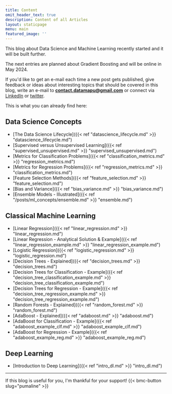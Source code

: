 ```yaml
---
title: Content
omit_header_text: true
description: Content of all Articles
layout: staticpage
menu: main
featured_image: ''
---
```

This blog about Data Science and Machine Learning recently started and it will be built further. 

The next entries are planned about Gradient Boosting and will be online in May 2024.

If you'd like to get an e-mail each time a new post gets published, give feedback or ideas about interesting topics that should be covered in this blog, write an e-mail to
**contact.datamapu@gmail.com** or connect via [LinkedIn](https://www.linkedin.com/in/datamapu-ml-91a2622a3/) or [twitter](https://twitter.com/datamapu).

This is what you can already find here:

## Data Science Concepts

* [The Data Science Lifecycle]({{< ref "datascience_lifecycle.md" >}} "datascience_lifecycle.md") 
* [Supervised versus Unsupervised Learning]({{< ref "supervised_unsupervised.md" >}} "supervised_unsupervised.md") 
* [Metrics for Classification Problems]({{< ref "classification_metrics.md" >}} "regression_metrics.md") 
* [Metrics for Regression Problems]({{< ref "regression_metrics.md" >}} "classification_metrics.md") 
* [Feature Selection Methods]({{< ref "feature_selection.md" >}} "feature_selection.md") 
* [Bias and Variance]({{< ref "bias_variance.md" >}} "bias_variance.md")
* [Ensemble Models - Illustrated]({{< ref "/posts/ml_concepts/ensemble.md" >}} "ensemble.md")


## Classical Machine Learning

* [Linear Regression]({{< ref "linear_regression.md" >}} "linear_regression.md") 
* [Linear Regression - Analytical Solution & Example]({{< ref "linear_regression_example.md" >}} "linear_regression_example.md") 
* [Logistic Regression]({{< ref "logistic_regression.md" >}} "logistic_regression.md") 
* [Decision Trees - Explained]({{< ref "decision_trees.md" >}} "decision_trees.md") 
* [Decision Trees for Classification - Example]({{< ref "decision_tree_classification_example.md" >}} "decision_tree_classification_example.md") 
* [Decision Trees for Regression - Example]({{< ref "decision_tree_regression_example.md" >}} "decision_tree_regression_example.md") 
* [Random Forests - Explained]({{< ref "random_forest.md" >}} "random_forest.md") 
* [AdaBoost - Explained]({{< ref "adaboost.md" >}} "adaboost.md") 
* [AdaBoost for Classification - Example]({{< ref "adaboost_example_clf.md" >}} "adaboost_example_clf.md") 
* [AdaBoost for Regression - Example]({{< ref "adaboost_example_reg.md" >}} "adaboost_example_reg.md") 

## Deep Learning

* [Introduction to Deep Learning]({{< ref "intro_dl.md" >}} "intro_dl.md")

--- 
If this blog is useful for you, I'm thankful for your support!
{{< bmc-button slug="pumaline" >}}


